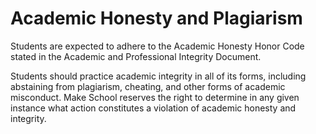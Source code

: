 # Academic Honesty and Plagiarism

Students are expected to adhere to the Academic Honesty Honor Code stated in the Academic and Professional Integrity Document.
 
Students should practice academic integrity in all of its forms, including abstaining from plagiarism, cheating, and other forms of academic misconduct. Make School reserves the right to determine in any given instance what action constitutes a violation of academic honesty and integrity.
